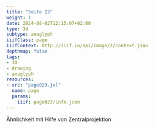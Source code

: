 ```yaml
---
title: "Seite 23"
weight: 1
date: 2024-08-02T12:15:07+02:00
type: 3d
subtype: anaglyph
iiifClass: page
iiifContext: http://iiif.io/api/image/2/context.json
depthmap: false
tags:
- 3D
- drawing
- anaglyph
resources:
- src: "page023.jxl"
  name: page
  params:
    iiif: page023/info.json
---
```


Ähnlichkeit mit Hilfe von Zentralprojektion

